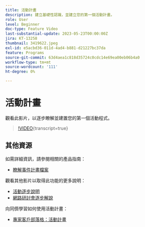 ```yaml
---
title: 活動計畫
description: 建立基礎性認識，並建立您的第一個活動計畫。
role: User
level: Beginner
doc-type: Feature Video
last-substantial-update: 2023-05-23T00:00:00Z
jira: KT-13258
thumbnail: 3419622.jpeg
exl-id: e5acbd36-011d-4ad4-b881-d21227bc37da
feature: Programs
source-git-commit: 63d4aea1c818d35724c0cdc14e69ea00eb06b4a0
workflow-type: tm+mt
source-wordcount: '111'
ht-degree: 0%

---
```


# 活動計畫

觀看此影片，以逐步瞭解並建置您的第一個活動程式。

>[!VIDEO](https://video.tv.adobe.com/v/3419622/?learn=on){transcript=true}

## 其他資源

如需詳細資訊，請參閱相關的產品指南：

* [瞭解事件計畫檔案](https://experienceleague.adobe.com/docs/marketo/using/product-docs/demand-generation/events/understanding-events/understanding-event-programs.html?lang=en)

觀看其他影片以取得此功能的更多說明：
* [活動逐步說明](https://experienceleague.adobe.com/docs/marketo-learn/tutorials/events/events-watch.html?lang=en)
* [網路研討會逐步解說](https://experienceleague.adobe.com/docs/marketo-learn/tutorials/events/webinar-watch.html?lang=en)

向同儕學習如何使用活動計畫：
* [專家客戶部落格：活動計畫](https://nation.marketo.com/t5/product-blogs/marketo-success-series-event-programs/ba-p/299191)
